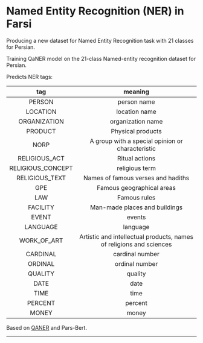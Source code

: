 # Named Entity Recognition (NER) in Farsi
Producing a new dataset for Named Entity Recognition task with 21 classes for Persian.
 
Training QaNER model on the 21-class Named-entity recognition dataset for Persian.

Predicts NER tags:

| **tag**                        | **meaning** |
|:---------------------------------:|:-----------:|
| PERSON         | person name | 
| LOCATION         | location name | 
| ORGANIZATION         | organization name | 
| PRODUCT         | Physical products|
| NORP         | A group with a special opinion or characteristic|
| RELIGIOUS_ACT         | Ritual actions|
| RELIGIOUS_CONCEPT         | religious term|
| RELIGIOUS_TEXT         | Names of famous verses and hadiths|
| GPE         | Famous geographical areas|
| LAW         | Famous rules|
| FACILITY         | Man-made places and buildings|
| EVENT        | events|
| LANGUAGE        | language|
| WORK_OF_ART        | Artistic and intellectual products, names of religions and sciences|
| CARDINAL        | cardinal number|
| ORDINAL         | ordinal number|
| QUALITY         | quality|
| DATE         | date |
| TIME         | time |
| PERCENT         | percent |
| MONEY         | money|








Based on [QANER](https://www.semanticscholar.org/paper/QaNER%3A-Prompting-Question-Answering-Models-for-Liu-Xiao/b159dffadb69940e14693e812bdaa32e3957717f) and Pars-Bert.

---
